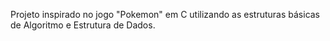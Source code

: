 Projeto inspirado no jogo "Pokemon" em C utilizando as estruturas básicas de Algoritmo e Estrutura de Dados.
